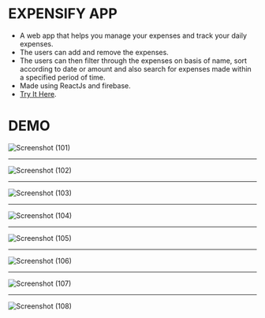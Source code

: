 # EXPENSIFY APP

- A web app that helps you manage your expenses and track your daily expenses.
- The users can add and remove the expenses.
- The users can then filter through the expenses on basis of name, sort according to date or amount and also search for expenses made within a specified period of time.
- Made using ReactJs and firebase.
- [Try It Here](https://expense-manager-webapp.herokuapp.com/dashboard).

# DEMO

![Screenshot (101)](https://user-images.githubusercontent.com/42304018/59845121-31a99000-937a-11e9-8255-acc76e40e727.png)
___
![Screenshot (102)](https://user-images.githubusercontent.com/42304018/59845122-32422680-937a-11e9-8253-bfba2d565d20.png)
***
![Screenshot (103)](https://user-images.githubusercontent.com/42304018/59845124-32dabd00-937a-11e9-9c5a-de8d791b79d0.png)
***
![Screenshot (104)](https://user-images.githubusercontent.com/42304018/59845125-33735380-937a-11e9-8b0b-5a934a9cbafd.png)
***
![Screenshot (105)](https://user-images.githubusercontent.com/42304018/59845126-33735380-937a-11e9-8b97-065d4db6f43a.png)
____
![Screenshot (106)](https://user-images.githubusercontent.com/42304018/59845127-33735380-937a-11e9-9e19-c5586ba4e197.png)
____
![Screenshot (107)](https://user-images.githubusercontent.com/42304018/59845128-340bea00-937a-11e9-9868-3ef51239b25e.png)
____
![Screenshot (108)](https://user-images.githubusercontent.com/42304018/59845129-340bea00-937a-11e9-88c2-424400d4b02f.png)
